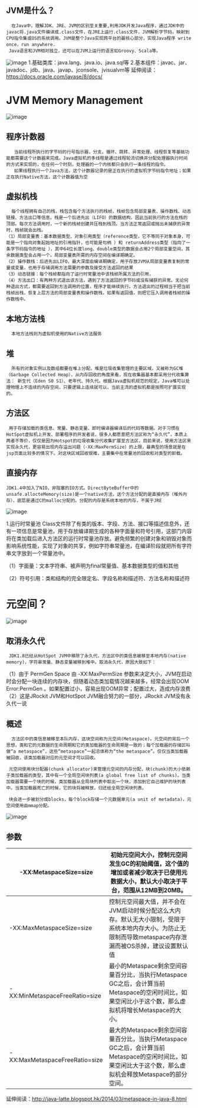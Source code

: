 ## JVM是什么？
      在Java中，理解JDK、JRE、JVM的区别至关重要,利用JDK开发Java程序，通过JDK中的javac将.java文件编译成.class文件，在JRE上运行.class文件，JVM解析字节码，映射到CPU指令集或OS的系统调用。JVM是整个Java实现跨平台的最核心部分，实现Java程序 write once，run anywhere.
     Java语言和JVM相对独立，还可以在JVM上运行的语言如Groovy、Scala等。
![image](https://user-images.githubusercontent.com/12162133/38684601-a27ed8fe-3ea2-11e8-8812-12e577c7c72b.png)
     1.基础类库：java.lang、java.io、java.sql等
     2.基本组件：javac、jar、javadoc、jdb、java、javap、jconsole、jvisualvm等
延伸阅读：https://docs.oracle.com/javase/8/docs/

# JVM Memory Management
![image](https://user-images.githubusercontent.com/12162133/38685497-a4b0bafa-3ea4-11e8-8b9c-3bbbcef4fecf.png)
## 程序计数器
       当前线程所执行的字节码的行号指示器，分支、循环、跳转、异常处理、线程恢复等基础功能都需要这个计数器来完成。Java虚拟机的多线程是通过线程轮流切换并分配处理器执行时间的方式来实现的，在任何一个时刻，处理器的一个内核都只会执行一条线程的指令。
       如果线程执行一个Java方法，这个计数器记录的是正在执行的虚拟机字节码指令地址；如果正在执行Native方法，这个计数器值为空

## 虚拟机栈
      每个线程拥有自己的栈，栈包含每个方法执行的栈帧，栈帧包含局部变量表、操作数栈、动态链接、方法出口等信息。栈是一个后进先出（LIFO）的数据结构，因此当前执行的方法在栈的顶部。每次方法调用时，一个新的栈帧创建并压栈到栈顶。当方法正常返回或抛出未捕获的异常时，栈帧就会出栈。 
    （1）局部变量表：基本数据类型、对象引用类型（reference类型，它不等同于对象本身，可能是一个指向对象起始地址的引用指针，也可能是句柄 ）和 returnAddress类型（指向了一条字节码指令的地址 ），其中64位长度long、double类型的数据会占用2个局部变量空间，其余数据类型会占用一个。局部变量表所需的内存空间在编译期确定。
    （2）操作数栈：后进先出LIFO，最大深度由编译期确定，用于存放JVM从局部变量表复制的常量或变量，也用于存储调用方法需要的参数及接受方法返回的结果
    （3）动态链接：每个栈帧都指向了运行时常量池中该栈帧所属方法的引用，
    （4）方法出口：有两种方式退出该方法，遇到了方法返回的字节码或没有捕获的异常。无论何种退出方式，都需要返回到方法调用的位置，程序才能继续执行。方法退出的过程相当于把当前栈帧出栈，恢复上层方法的局部变量表和操作数栈，如果有返回值，则把它压入调用者栈帧的操作数栈中。  

## 本地方法栈
      本地方法栈则为虚拟机使用的Native方法服务

## 堆
      所有的对象实例以及数组都要在堆上分配，堆是垃圾收集管理的主要区域，又被称为GC堆（Garbage Collected Heap），从内存回收的角度来看，现在收集器基本都采用分代收集算法： 新生代（Eden S0 S1）、老年代、持久代。根据Java虚拟机规范的规定，Java堆可以处理物理上不连续的内存空间，只要逻辑上连续就可以，当前主流的虚拟机都是按照可扩展实现的。

## 方法区
     用于存储加载的类信息、常量、静态变量、即时编译器编译后的代码等数据。对于习惯在HotSpot虚拟机上开发、部署程序的开发者说，很多人都愿意把方法区称为“永久代”，本质上两者不等价，仅仅是因为Hotspot的垃圾收集分代收集扩展至方法区，目前来说，使用方法区来实现永久代，更容易出现内存溢出问题（-XX:MaxPermSize）的上限，最典型的场景就是在jsp页面比较多的情况下。对这块区域回收很难，主要集中在常量池的回收和对类型的卸载。

## 直接内存
    JDK1.4中加入了NIO，非阻塞的IO方式。DirectByteBuffer中的unsafe.allocteMemory(size)是一个native方法，这个方法分配的是直接内存（堆外内存），底层是通过C的malloc分配的。分配的内存是系统本地的内存，不属于JRE

![image](https://user-images.githubusercontent.com/12162133/38686308-9cebdfaa-3ea6-11e8-9344-89ac9aa95b9f.png)

1.运行时常量池
    Class文件除了有类的版本、字段、方法、接口等描述信息外，还有一项信息是常量池，用于存放编译期生成的各种字面量和符号引用，这部门内容将在类加载后进入方法区的运行时常量池存放。避免频繁的创建对象和销毁对象而影响系统性能，实现了对象的共享，例如字符串常量池，在编译阶段就把所有字符串文字放到一个常量池中。

  （1）字面量：文本字符串、被声明为final常量值、基本数据类型的值和其他

  （2）符号引用：类和结构的完全限定名、字段名称和描述符、方法名称和描述符

# 元空间？
![image](https://user-images.githubusercontent.com/12162133/38686393-c2ec57a2-3ea6-11e8-940d-6d80b0c18249.png)

## 取消永久代
     JDK1.8已经从HotSpot JVM中移除了永久代，方法区中的类信息被移至本地内存(native memory)，字符串常量、静态变量被移到堆中。取消永久代，原因大致如下：
   （1）由于 PermGen Space 由 -XX:MaxPermSize 参数来决定大小，JVM在启动时会分配一块连续的内存块，但随着动态类加载情况越来越多，经常会出现OOM Error:PermGen 。如果配置过小，容易出现OOM异常；配置过大，造成内存浪费
   （2）这是JRockit JVM和HotSpot JVM融合努力的一部分，JRockit JVM没有永久代一说

## 概述
      方法区中的类信息被移至本队内存，这块空间称为元空间(Metaspace)。元空间的背后一个思想，类和它的元数据的生命周期和它的类加载器的生命周期是一致的；每个加载器的存储区叫做“a metaspace”，这些“metaspace”一起总体称为“the metaspace”。仅仅当类加载器被回收，该类加载器对应的元空间才可以回收。

     元空间使用块分配器(chunk allocator)来管理元空间的内存分配，块(chunk)的大小依赖于类加载器的类型，其中有一个全局空闲块列表(a global free list of chunks)。当类加载器需要一个块的时候，类加载器从全局块列表中取出一个块，添加到它自己维护的块列表中。当类加载器死亡的时候，它的块将被释放，归还给全局空闲块列表。

     块会进一步被划分成blocks，每个block存储一个元数据单元(a unit of metadata)，元空间使用由mmap分配。

![image](https://user-images.githubusercontent.com/12162133/38686442-e491f9e8-3ea6-11e8-8f22-a448958fad68.png)

## 参数

-XX:MetaspaceSize=size | 初始元空间大小，控制元空间发生GC的初始阈值，这个值的增加或者减少取决于已使用元数据大小，默认大小取决于平台，范围从12MB到20MB。
-- | --
-XX:MaxMetaspaceSize=size | 控制元空间最大值，并不会在JVM启动时候分配这么大内存。默认无大小限制，受限于系统本地内存大小。为防止无限制而导致metaspace内存泄漏而被OS杀掉，建议设置默认值
-XX:MinMetaspaceFreeRatio=size | 最小的Metaspace剩余空间容量百分比，当执行Metaspace GC之后，会计算当前Metaspace的空闲时间比，如果空闲比小于这个数，那么虚拟机将增长Metaspace的大小。
-XX:MaxMetaspaceFreeRatio=size | 最大的Metaspace剩余空间容量百分比，当执行Metaspace GC之后，会计算当前Metaspace的空闲时间比，如果空闲比大于这个数，那么虚拟机会释放Metaspace的部分空间。

延伸阅读：http://java-latte.blogspot.hk/2014/03/metaspace-in-java-8.html

